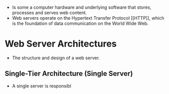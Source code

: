 - Is some a computer hardware and underlying software that stores, processes and serves web content.
- Web servers operate on the Hypertext Transfer Protocol [[HTTP]], which is the foundation of data communication on the World Wide Web.

# Web Server Architectures

- The structure and design of a web server.

## Single-Tier Architecture (Single Server)

- A single server is responsibl